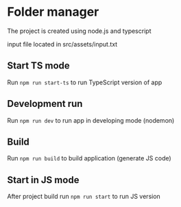 # Folder manager

The project is created using node.js and typescript

input file located in src/assets/input.txt

## Start TS mode

Run `npm run start-ts` to run TypeScript version of app

## Development run

Run `npm run dev` to run app in developing mode (nodemon)

## Build

Run `npm run build` to build application (generate JS code)

## Start in JS mode

After project build run `npm run start` to run JS version 
